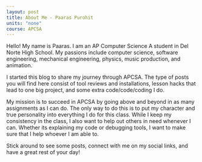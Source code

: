 ```yaml
---
layout: post
title: About Me - Paaras Purohit
units: "none"
course: APCSA
---
```


Hello! My name is Paaras. I am an AP Computer Science A student in Del Norte High School. My passions include computer science, software engineering, mechanical engineering, physics, music production, and animation. 

I started this blog to share my journey through APCSA. The type of posts you will find here consist of tool reviews and installations, lesson hacks that lead to one big project, and some extra code/code/coding I do.

My mission is to succeed in APCSA by going above and beyond in as many assignments as I can do. The only way to do this is to put my character and true personality into everything I do for this class. While I keep my consistency in the class, I also want to help out others in need whenever I can. Whether its explaining my code or debugging tools, I want to make sure that I help whoever I am able to.

Stick around to see some posts, connect with me on my social links, and have a great rest of your day!